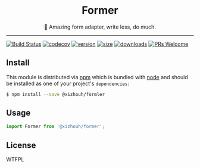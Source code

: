 <div align="center">
<h1>Former</h1>

<p>👻 Amazing form adapter, write less, do much.</p>
</div>

<hr />

[![Build Status][build-badge]][build]
[![codecov][codecov-badge]][codecov]
[![version][version-badge]][package]
[![size][size-badge]][package]
[![downloads][downloads-badge]][package]
[![PRs Welcome][prs-badge]][prs]

## Install

This module is distributed via [npm][npm] which is bundled with [node][node] and
should be installed as one of your project's `dependencies`:

```bash
$ npm install --save @xizhouh/formler
```

## Usage

```js
import Former from '@xizhouh/former';
```

## License

WTFPL

[npm]: https://www.npmjs.com/
[node]: https://nodejs.org
[build-badge]: https://img.shields.io/travis/HuangXiZhou/former.svg?style=flat-square
[build]: https://travis-ci.org/HuangXiZhou/former
[codecov-badge]: https://img.shields.io/codecov/c/gh/HuangXiZhou/former.svg?style=flat-square
[codecov]: https://codecov.io/gh/HuangXiZhou/former
[version-badge]: https://img.shields.io/npm/v/@xizhouh/former.svg?style=flat-square
[size-badge]: https://img.shields.io/bundlephobia/minzip/@xizhouh/former.svg?style=flat-square
[package]: https://www.npmjs.com/package/@xizhouh/former
[downloads-badge]: https://img.shields.io/npm/dm/@xizhouh/former.svg?style=flat-square
[prs-badge]: https://img.shields.io/badge/PRs-welcome-brightgreen.svg?style=flat-square
[prs]: https://github.com/HuangXiZhou/former/pulls
